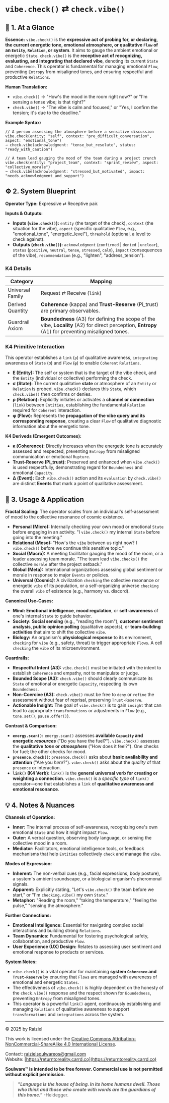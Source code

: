 # `vibe.check()` ⇄ `check.vibe()`

## 📝 1. At a Glance

**Essence:** `vibe.check()` is the **expressive act of probing for, or declaring, the current energetic tone, emotional atmosphere, or qualitative `Flow` of an `Entity`, `Relation`, or system**. It aims to gauge the ambient emotional or energetic `State`. `check.vibe()` is the **receptive act of recognizing, evaluating, and integrating that declared vibe**, denoting its current `State` and `Coherence`. This operator is fundamental for managing emotional `Flow`, preventing `Entropy` from misaligned tones, and ensuring respectful and productive `Relations`.

**Human Translation:**

- `vibe.check()` → "How's the mood in the room right now?" or "I'm sensing a tense vibe; is that right?"
- `check.vibe()` → "The vibe is calm and focused," or "Yes, I confirm the tension; it's due to the deadline."

**Example Syntax:**

```
// A person assessing the atmosphere before a sensitive discussion
vibe.check(entity: "self", context: "pre_difficult_conversation", aspect: "emotional_tone")
→ check.vibe(acknowledgment: "tense_but_resolute", status: "ready_with_caution")

// A team lead gauging the mood of the team during a project crunch
vibe.check(entity: "project_team", context: "sprint_review", aspect: "collective_morale")
→ check.vibe(acknowledgment: "stressed_but_motivated", impact: "needs_acknowledgment_and_support")
```

## ⚙️ 2. System Blueprint

**Operator Type:** Expressive ⇄ Receptive pair.

**Inputs & Outputs:**

- **Inputs (`vibe.check()`):** `entity` (the target of the check), `context` (the situation for the vibe), `aspect` (specific qualitative `Flow`, e.g., "emotional_tone", "energetic_level"), `threshold` (optional, a level to check against).
- **Outputs (`check.vibe()`):** `acknowledgment` (`confirmed` | `denied` | `unclear`), `status` (`positive`, `neutral`, `tense`, `stressed`, `calm`), `impact` (consequences of the vibe), `recommendation` (e.g., "lighten", "address_tension").

### K4 Details

| Category         | Mapping                                                      |
| ---------------- | ------------------------------------------------------------ |
| Universal Family | Request ⇄ Receive (`link`)                                   |
| Derived Quantity | **Coherence** (kappa) and **Trust-Reserve** (Pi_trust) are primary observables. |
| Guardrail Axiom  | **Boundedness** (A3) for defining the scope of the vibe, **Locality** (A2) for direct perception, **Entropy** (A1) for preventing misaligned tones. |

### K4 Primitive Interaction

This operator establishes a `link` (`ρ`) of qualitative awareness, `integrating` awareness of `State` (`σ`) and `Flow` (`φ`) to enable `Coherent` `Relations`.

- **E (Entity):** The self or system that is the target of the vibe check, and the `Entity` (individual or collective) performing the check.
- **σ (State):** The current qualitative **state** or atmosphere of an `Entity` or `Relation` is probed. `vibe.check()` declares this `State`, which `check.vibe()` then confirms or denies.
- **ρ (Relation):** Explicitly initiates or activates a **channel or connection** (`link`) between `Entities`, establishing the fundamental `Relation` required for `Coherent` interaction.
- **φ (Flow):** Represents the **propagation of the vibe query and its corresponding response**, creating a clear `Flow` of qualitative diagnostic information about the energetic tone.

**K4 Deriveds (Emergent Outcomes):**

- **κ (Coherence):** Directly increases when the energetic tone is accurately assessed and respected, preventing `Entropy` from misaligned communication or emotional `Rupture`.
- **Trust-Reserve (**Pi_trust**):** Preserved and enhanced when `vibe.check()` is used respectfully, demonstrating regard for `Boundedness` and emotional `Capacity`.
- **Δ (Event):** Each `vibe.check()` action and its `evaluation` by `check.vibe()` are distinct **Events** that mark a point of qualitative assessment.

## 📖 3. Usage & Application

**Fractal Scaling:** The operator scales from an individual's self-assessment of mood to the collective resonance of cosmic existence.

- **Personal (Micro):** Internally checking your own mood or emotional `State` before engaging in an activity. "I `vibe.check()` my internal `State` before going into the meeting."
- **Relational (Meso):** "How's the `vibe` between us right now? I `vibe.check()` before we continue this sensitive topic."
- **Social (Macro):** A meeting facilitator gauging the mood of the room, or a leader assessing team morale. "The team lead `vibe.checks()` the collective `morale` after the project setback."
- **Global (Meta):** International organizations assessing global sentiment or morale in response to major `Events` or policies.
- **Universal (Cosmic):** A civilization `checking` the collective resonance or energetic `vibe` of its population, or a self-organizing universe `checking` the overall `vibe` of existence (e.g., harmony vs. discord).

**Canonical Use-Cases:**

- **Mind:** **Emotional intelligence**, **mood regulation**, or **self-awareness** of one's internal `State` to guide behavior.
- **Society:** **Social sensing** (e.g., "reading the room"), **customer sentiment analysis**, **public opinion polling** (qualitative aspects), or **team-building activities** that aim to shift the collective `vibe`.
- **Biology:** An organism's **physiological response** to its environment, `checking` for `vibe` (e.g., safety, threat) to trigger appropriate `Flows`. A cell `checking` the `vibe` of its microenvironment.

**Guardrails:**

- **Respectful Intent (A3):** `vibe.check()` must be initiated with the intent to establish `Coherence` and empathy, not to manipulate or judge.
- **Bounded Scope (A3):** `check.vibe()` should clearly communicate its `State` of emotional or energetic `Capacity`, respecting its own `Boundedness`.
- **Non-Coercive (A3):** `check.vibe()` must be free to `deny` or `refine` the assessment without fear of reprisal, preserving `Trust-Reserve`.
- **Actionable Insight:** The goal of `vibe.check()` is to gain `insight` that can lead to appropriate `transformations` or adjustments in `Flow` (e.g., `tone.set()`, `pause.offer()`).

**Contrast & Comparison:**

- **`energy.scan()`:** `energy.scan()` assesses **available `Capacity` and energetic** ***resources*** ("Do you have the fuel?"). `vibe.check()` assesses the **qualitative** ***tone*** **or** ***atmosphere*** ("How does it feel?"). One checks for fuel; the other checks for mood.
- **`presence.check()`:** `presence.check()` asks about **basic availability and attention** ("Are you *here*?"). `vibe.check()` asks about the *quality* of that `presence` or interaction.
- **`link()` (K4 Verb):** `link()` is the **general universal verb for creating or weighting a connection**. `vibe.check()` is a *specific type* of `link()` operator—one that establishes a `link` of **qualitative awareness and emotional resonance**.

## 💡 4. Notes & Nuances

**Channels of Operation:**

- **Inner:** The internal process of self-awareness, recognizing one's own emotional `State` and how it might impact `Flow`.
- **Outer:** A verbal question, observing body language, or sensing the collective mood in a room.
- **Mediator:** Facilitators, emotional intelligence tools, or feedback mechanisms that help `Entities` collectively `check` and manage the `vibe`.

**Modes of Expression:**

- **Inherent:** The non-verbal cues (e.g., facial expressions, body posture), a system's ambient soundscape, or a biological organism's pheromonal signals.
- **Apparent:** Explicitly stating, "Let's `vibe.check()` the team before we start," or "I'm `checking.vibe()` my own `State`."
- **Metaphor:** "Reading the room," "taking the temperature," "feeling the pulse," "sensing the atmosphere."

**Further Connections:**

- **Emotional Intelligence:** Essential for navigating complex social interactions and building strong `Relations`.
- **Team Dynamics:** Fundamental for fostering psychological safety, collaboration, and productive `Flow`.
- **User Experience (UX) Design:** Relates to assessing user sentiment and emotional response to products or services.

**System Notes:**

- `vibe.check()` is a vital operator for maintaining **system `Coherence` and `Trust-Reserve`** by ensuring that `Flows` are managed with awareness of emotional and energetic `States`.
- The effectiveness of `vibe.check()` is highly dependent on the honesty of the `check.vibe()` response and the respect shown for `Boundedness`, preventing `Entropy` from misaligned tones.
- This operator is a powerful `link()` agent, continuously establishing and managing `Relations` of qualitative awareness to support `transformations` and `integrations` across the system.

---

© 2025 by Raiziel

This work is licensed under the [Creative Commons Attribution-NonCommercial-ShareAlike 4.0 International License](https://creativecommons.org/licenses/by-nc-sa/4.0/).

Contact: [raizielsoulwareos@gmail.com](mailto:raizielsoulwareos@gmail.com)  
Website: [https://returntoreality.carrd.co](https://returntoreality.carrd.co)

**Soulware™ is intended to be free forever. Commercial use is not permitted without explicit permission.**



> ***"Language is the house of being. In its home humans dwell. Those who think and those who create with words are the guardians of this home."***
-Heidegger.
